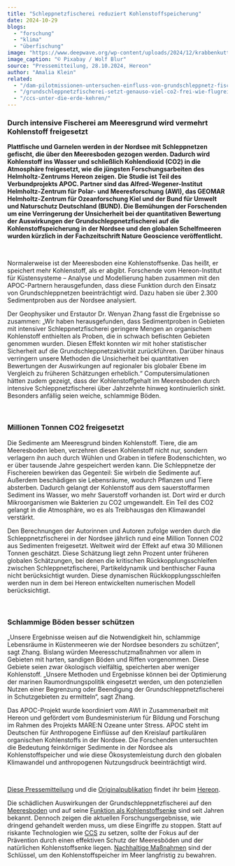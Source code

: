 ```yaml
---
title: "Schleppnetzfischerei reduziert Kohlenstoffspeicherung"
date: 2024-10-29
blogs: 
  - "forschung"
  - "klima"
  - "überfischung"
image: "https://www.deepwave.org/wp-content/uploads/2024/12/krabbenkutter_trawl_nordsee_kohlenstoffsenke_pixabay_wolf_blur.jpg"
image_caption: "© Pixabay / Wolf Blur"
source: "Pressemitteilung, 28.10.2024, Hereon"
author: "Amalia Klein"
related: 
  - "/dam-pilotmissionen-untersuchen-einfluss-von-grundschleppnetz-fischerei-auf-meeresschutzgebiete-in-nord-und-ostsee/"
  - "/grundschleppnetzfischerei-setzt-genauso-viel-co2-frei-wie-flugreisen/"
  - "/ccs-unter-die-erde-kehren/"
---
```


### Durch intensive Fischerei am Meeresgrund wird vermehrt Kohlenstoff freigesetzt

**Plattfische und Garnelen werden in der Nordsee mit Schleppnetzen gefischt, die über den Meeresboden gezogen werden. Dadurch wird Kohlenstoff ins Wasser und schließlich Kohlendioxid (CO2) in die Atmosphäre freigesetzt, wie die jüngsten Forschungsarbeiten des Helmholtz-Zentrums Hereon zeigen. Die Studie ist Teil des Verbundprojekts APOC. Partner sind das Alfred-Wegener-Institut Helmholtz-Zentrum für Polar- und Meeresforschung (AWI), das GEOMAR Helmholtz-Zentrum für Ozeanforschung Kiel und der Bund für Umwelt und Naturschutz Deutschland (BUND). Die Bemühungen der Forschenden um eine Verringerung der Unsicherheit bei der quantitativen Bewertung der Auswirkungen der Grundschleppnetzfischerei auf die Kohlenstoffspeicherung in der Nordsee und den globalen Schelfmeeren wurden kürzlich in der Fachzeitschrift Nature Geoscience veröffentlicht.**

 

Normalerweise ist der Meeresboden eine Kohlenstoffsenke. Das heißt, er speichert mehr Kohlenstoff, als er abgibt. Forschende vom Hereon-Institut für Küstensysteme – Analyse und Modellierung haben zusammen mit den APOC-Partnern herausgefunden, dass diese Funktion durch den Einsatz von Grundschleppnetzen beeinträchtigt wird. Dazu haben sie über 2.300 Sedimentproben aus der Nordsee analysiert.

Der Geophysiker und Erstautor Dr. Wenyan Zhang fasst die Ergebnisse so zusammen: „Wir haben herausgefunden, dass Sedimentproben in Gebieten mit intensiver Schleppnetzfischerei geringere Mengen an organischem Kohlenstoff enthielten als Proben, die in schwach befischten Gebieten genommen wurden. Diesen Effekt konnten wir mit hoher statistischer Sicherheit auf die Grundschleppnetzaktivität zurückführen. Darüber hinaus verringern unsere Methoden die Unsicherheit bei quantitativen Bewertungen der Auswirkungen auf regionaler bis globaler Ebene im Vergleich zu früheren Schätzungen erheblich.“ Computersimulationen hätten zudem gezeigt, dass der Kohlenstoffgehalt im Meeresboden durch intensive Schleppnetzfischerei über Jahrzehnte hinweg kontinuierlich sinkt. Besonders anfällig seien weiche, schlammige Böden.

 

### Millionen Tonnen CO2 freigesetzt

Die Sedimente am Meeresgrund binden Kohlenstoff. Tiere, die am Meeresboden leben, verzehren diesen Kohlenstoff nicht nur, sondern verlagern ihn auch durch Wühlen und Graben in tiefere Bodenschichten, wo er über tausende Jahre gespeichert werden kann. Die Schleppnetze der Fischereien bewirken das Gegenteil: Sie wirbeln die Sedimente auf. Außerdem beschädigen sie Lebensräume, wodurch Pflanzen und Tiere absterben. Dadurch gelangt der Kohlenstoff aus dem sauerstoffarmen Sediment ins Wasser, wo mehr Sauerstoff vorhanden ist. Dort wird er durch Mikroorganismen wie Bakterien zu CO2 umgewandelt. Ein Teil des CO2 gelangt in die Atmosphäre, wo es als Treibhausgas den Klimawandel verstärkt.

Den Berechnungen der Autorinnen und Autoren zufolge werden durch die Schleppnetzfischerei in der Nordsee jährlich rund eine Million Tonnen CO2 aus Sedimenten freigesetzt. Weltweit wird der Effekt auf etwa 30 Millionen Tonnen geschätzt. Diese Schätzung liegt zehn Prozent unter früheren globalen Schätzungen, bei denen die kritischen Rückkopplungsschleifen zwischen Schleppnetzfischerei, Partikeldynamik und benthischer Fauna nicht berücksichtigt wurden. Diese dynamischen Rückkopplungsschleifen werden nun in dem bei Hereon entwickelten numerischen Modell berücksichtigt.

 

### Schlammige Böden besser schützen

„Unsere Ergebnisse weisen auf die Notwendigkeit hin, schlammige Lebensräume in Küstenmeeren wie der Nordsee besonders zu schützen“, sagt Zhang. Bislang würden Meeresschutzmaßnahmen vor allem in Gebieten mit harten, sandigen Böden und Riffen vorgenommen. Diese Gebiete seien zwar ökologisch vielfältig, speicherten aber weniger Kohlenstoff. „Unsere Methoden und Ergebnisse können bei der Optimierung der marinen Raumordnungspolitik eingesetzt werden, um den potenziellen Nutzen einer Begrenzung oder Beendigung der Grundschleppnetzfischerei in Schutzgebieten zu ermitteln“, sagt Zhang.

Das APOC-Projekt wurde koordiniert vom AWI in Zusammenarbeit mit Hereon und gefördert vom Bundesministerium für Bildung und Forschung im Rahmen des Projekts MARE:N Ozeane unter Stress. APOC steht im Deutschen für Anthropogene Einflüsse auf den Kreislauf partikulären organischen Kohlenstoffs in der Nordsee. Die Forschenden untersuchten die Bedeutung feinkörniger Sedimente in der Nordsee als Kohlenstoffspeicher und wie diese Ökosystemleistung durch den globalen Klimawandel und anthropogenen Nutzungsdruck beeinträchtigt wird.

 

[Diese Pressemitteilung](https://hereon.de/innovation_transfer/communication_media/news/115388/index.php.de) und die [Originalpublikation](https://www.nature.com/articles/s41561-024-01581-4) findet ihr beim [Hereon](https://hereon.de/).

Die schädlichen Auswirkungen der Grundschleppnetzfischerei auf den [Meeresboden](https://www.deepwave.org/dam-pilotmissionen-untersuchen-einfluss-von-grundschleppnetz-fischerei-auf-meeresschutzgebiete-in-nord-und-ostsee/) und auf seine [Funktion als Kohlenstoffsenke](https://www.deepwave.org/grundschleppnetzfischerei-setzt-genauso-viel-co2-frei-wie-flugreisen/) sind seit Jahren bekannt. Dennoch zeigen die aktuellen Forschungsergebnisse, wie dringend gehandelt werden muss, um diese Eingriffe zu stoppen. Statt auf riskante Technologien wie [CCS](https://www.deepwave.org/ccs-unter-die-erde-kehren/) zu setzen, sollte der Fokus auf der Prävention durch einen effektiven Schutz der Meeresböden und der natürlichen Kohlenstoffsenke liegen. [Nachhaltige Maßnahmen](https://www.deepwave.org/die-ozeane/meerespolitik/) sind der Schlüssel, um den Kohlenstoffspeicher im Meer langfristig zu bewahren.
